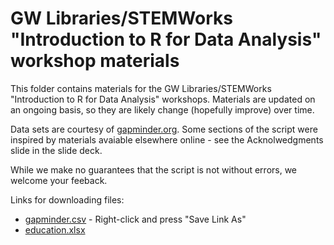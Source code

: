 # GW Libraries/STEMWorks "Introduction to R for Data Analysis" workshop materials

This folder contains materials for the GW Libraries/STEMWorks "Introduction to R for Data Analysis" workshops.  Materials are updated on an ongoing basis, so they are likely change (hopefully improve) over time.

Data sets are courtesy of [gapminder.org](gapminder.org).  Some sections of the script were inspired by materials avaiable elsewhere online - see the Acknolwedgments slide in the slide deck. 

While we make no guarantees that the script is not without errors, we welcome your feeback.

Links for downloading files:

- [gapminder.csv](https://raw.githubusercontent.com/gwu-libraries/gwlibraries-workshops/master/r-for-data-analysis/gapminder.csv) - Right-click and press "Save Link As"
- [education.xlsx](https://github.com/gwu-libraries/gwlibraries-workshops/raw/master/r-for-data-analysis/education.xlsx)
